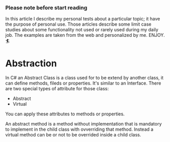 ### Please note before start reading
In this article I describe my personal tests about a particular topic; it have the purpose of personal use. Those articles describe some limit case studies about some functionality not used or rarely used during my daily job. The examples are taken from the web and personalized by me. ENJOY. 🏄

# Abstraction
In C# an Abstract Class is a class used for to be extend by another class, it can define methods, fileds or properties. It's similar to an Interface.
There are two special types of attribute for those class:
- Abstract
- Virtual

You can apply these attributes to methods or properties.

An abstract method is a method without implementation that is mandatory to implement in the child class with ovverriding that method.
Instead a virtual method can be or not to be overrided inside a child class.